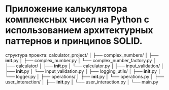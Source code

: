 # Приложение калькулятора комплексных чисел на Python с использованием архитектурных паттернов и принципов SOLID.
структура проекта:
calculator_project/
│
├── complex_numbers/
│   ├── __init__.py
│   ├── complex_number.py
│   └── complex_number_factory.py
│
├── calculator/
│   ├── __init__.py
│   └── calculator.py
│
├── input_validation/
│   ├── __init__.py
│   └── input_validation.py
│
├── logging_utils/
│   ├── __init__.py
│   └── logger.py
│
├── operations/
│   ├── __init__.py
│   └── operations.py
│
├── user_interaction/
│   ├── __init__.py
│   └── user_interaction.py
│
└── main.py
